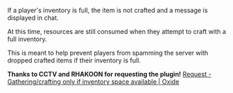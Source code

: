 If a player's inventory is full, the item is not crafted and a message is displayed in chat.


At this time, resources are still consumed when they attempt to craft with a full inventory.


This is meant to help prevent players from spamming the server with dropped crafted items if their inventory is full.

**Thanks to CCTV and RHAKOON for requesting the plugin!**
[Request - Gathering/crafting only if inventory space available | Oxide](http://oxidemod.org/threads/gathering-crafting-only-if-inventory-space-available.16687/)